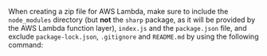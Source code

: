 When creating a zip file for AWS Lambda, make sure to include the `node_modules` directory (but **not** the `sharp` package, as it will be provided by the AWS Lambda function layer), `index.js` and the `package.json` file, and exclude `package-lock.json`, `.gitignore` and `README.md` by using the following command:

